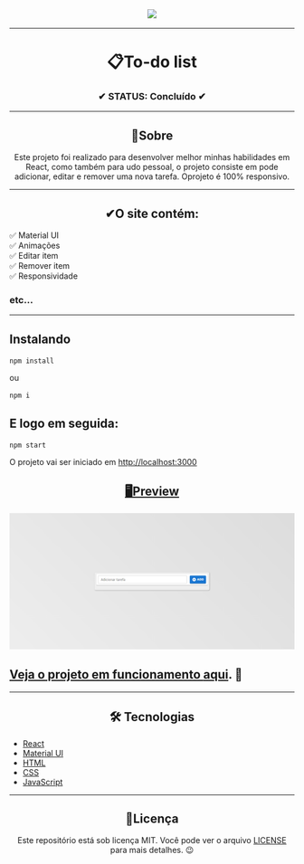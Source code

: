 <div align="center">
  <img width="200" src="https://cdn-icons-png.flaticon.com/512/4472/4472515.png">
</div>

---

<h1 align="center">📋To-do list</h1>
<h3 align="center">✔ STATUS: Concluído ✔</h3>

---

<h2 align="center">📖Sobre</h2>

<p align="center">Este projeto foi realizado para desenvolver melhor minhas habilidades em React, como também para udo pessoal, o projeto consiste em pode adicionar, editar e remover uma nova tarefa. Oprojeto é 100% responsivo.</p>

---

<h2 align="center">✔O site contém:</h2>

✅ Material UI<br>
✅ Animações<br>
✅ Editar item<br>
✅ Remover item<br>
✅ Responsividade<br>
### etc...
---

<h2>Instalando</h2>

```
npm install
```
ou
```
npm i
```

<h2>E logo em seguida:</h2>

```
npm start
```

<p>O projeto vai ser iniciado em <a target="_blank" href='http://localhost:3000'>http://localhost:3000</p>

<h2 align="center">🖥Preview</h2>

<img src="readme_imgs\todo list view.PNG" alt="Previw desktop"></img>
<br>

<h2> Veja o projeto em funcionamento <a target="_blank" href="https://to-do-list-react-projeto.netlify.app/">aqui</a>. 🧐</h2>

---

<h2 align="center">🛠 Tecnologias</h2>

- [React](https://pt-br.reactjs.org/)
- [Material UI](https://mui.com/pt/)
- [HTML](https://html.com/)
- [CSS](https://developer.mozilla.org/pt-BR/docs/Web/CSS)
- [JavaScript](https://www.javascript.com/)

---

<h2 align="center">📝Licença</h2>

<p align="center">
   Este repositório está sob licença MIT. Você pode ver o arquivo <a href="https://github.com/gabriell-c/To-do-list/blob/main/License"> LICENSE</a>
   para mais detalhes. 😉
</p>
